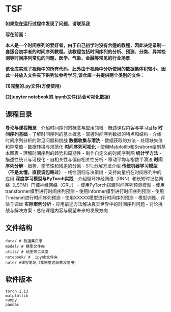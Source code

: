 # TSF
**如果您在运行过程中发现了问题，请联系我**

**写在前面：**

**本人是一个时间序列的爱好者，由于自己初学时没有合适的教程，因此决定录制一套适合初学者的时间序列教程。该教程包括时间序列的分析、预测、分类、异常检测等时间序列常见的问题，医学、气象、金融等常见的行业场景**

**该仓库实现了视频中的所有代码，此外由于视频中分析使用的数据集体积较小，因此一并放入文件夹下供列位参考学习,该仓库一共提供两个类别的文件：**

**(1)完整的.py文件(方便使用)**

**(2)jupyter notebook的.ipynb文件(适合可视化数据)**


## 课程目录

**导论与课程概览**
    - 介绍时间序列的概念与应用领域
    - 概述课程内容与学习目标
**时间序列基础**
    - 了解时间序列的基本概念
    - 掌握时间序列数据的特点和结构
    - 介绍时间序列分析的常见问题和挑战
**数据收集与清洗**
    - 数据获取的方法
    - 处理缺失值和异常值
    - 数据转换与规范化 
**时间序列可视化**
    - 使用Matplotlib和Seaborn绘制基本图表
    - 理解时间序列的趋势和周期性
    - 制作自定义的时间序列图
**统计学方法**
    - 描述性统计与可视化
    - 自相关性与偏自相关性分析
    - 移动平均与指数平滑法
 **时间序列分解**
    - 趋势、季节性和残差的分离
    - STL分解方法介绍
**传统机器学习模型（不是太懂，直接调包略过）**
    - 线性回归与决策树
    - 支持向量机在时间序列中的应用
**深度学习模型与PyTorch实践**
    - 介绍循环神经网络（RNN）和长短时记忆网络（LSTM）门控神经网络（GRU）
    - 使用PyTorch搭建时间序列预测模型
    - 使用transformer模型进行时间序列预测
    - 使用Informer模型进行时间序列预测
    - 使用Timesnet进行时间序列预测
    - 使用XXXXX模型进行时间序列预测
    - 模型训练、评估与调优
 **实际案例分析**
    - 应用前述方法解决真实世界中的时间序列问题
    - 讨论挑战与解决方案
    - 总结课程内容与展望未来的发展方向

## 文件结构
```
data/ # 数据集目录
model/ # 模型文件夹
utils/ # 绘图等工具类
notebook/ # .ipynb文件夹
note/ #课程笔记（我感觉这玩意没啥用）
```
## 软件版本
```
torch 1.13
matplotlib
numpy
pandas
```